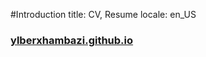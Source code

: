 #Introduction
title: CV, Resume
locale: en_US
### [ylberxhambazi.github.io](https://ylberxhambazi.github.io)
